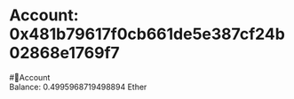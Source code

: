 
Account: 0x481b79617f0cb661de5e387cf24b02868e1769f7
===================================================
  
#📜Account  
Balance: 0.4995968719498894 Ether